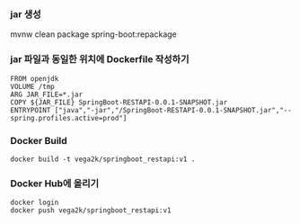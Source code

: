 ### jar 생성
mvnw clean package spring-boot:repackage

### jar 파일과 동일한 위치에 Dockerfile 작성하기
```
FROM openjdk
VOLUME /tmp
ARG JAR_FILE=*.jar
COPY ${JAR_FILE} SpringBoot-RESTAPI-0.0.1-SNAPSHOT.jar
ENTRYPOINT ["java","-jar","/SpringBoot-RESTAPI-0.0.1-SNAPSHOT.jar","--spring.profiles.active=prod"]
```

### Docker Build
```
docker build -t vega2k/springboot_restapi:v1 .
```

### Docker Hub에 올리기
```
docker login
docker push vega2k/springboot_restapi:v1
```